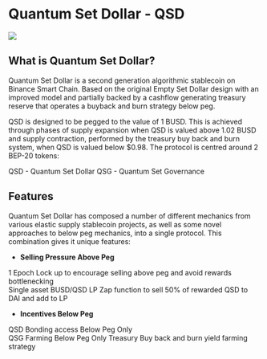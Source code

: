 # Quantum Set Dollar - QSD

![](/LP_Image_Dark.png)

## What is Quantum Set Dollar?

Quantum Set Dollar is a second generation algorithmic stablecoin on Binance Smart Chain. Based on the original Empty Set Dollar design with an improved model and partially backed by a cashflow generating treasury reserve that operates a buyback and burn strategy below peg.

QSD is designed to be pegged to the value of 1 BUSD. This is achieved through phases of supply expansion when QSD is valued above 1.02 BUSD and supply contraction, performed by the treasury buy back and burn system, when QSD is valued below $0.98. The protocol is centred around 2 BEP-20 tokens:

QSD - Quantum Set Dollar
QSG - Quantum Set Governance


## Features

Quantum Set Dollar has composed a number of different mechanics from various elastic supply stablecoin projects, as well as some novel approaches to below peg mechanics, into a single protocol. This combination gives it unique features:

* **Selling Pressure Above Peg**

1 Epoch Lock up to encourage selling above peg and avoid rewards bottlenecking    
Single asset BUSD/QSD LP Zap function to sell 50% of rewarded QSD to DAI and add to LP    


* **Incentives Below Peg**

QSD Bonding access Below Peg Only    
QSG Farming Below Peg Only 
 Treasury Buy back and burn yield farming strategy   



